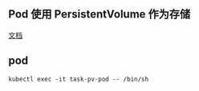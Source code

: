 ## Pod 使用 PersistentVolume 作为存储

[文档](https://kubernetes.io/zh/docs/tasks/configure-pod-container/configure-persistent-volume-storage/)



## pod


```
kubectl exec -it task-pv-pod -- /bin/sh
```


